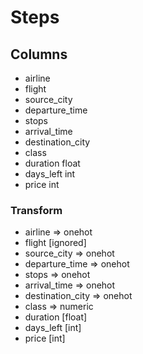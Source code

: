 # Steps

## Columns

- airline
- flight
- source_city
- departure_time
- stops
- arrival_time
- destination_city
- class
- duration float
- days_left int
- price int

### Transform

- airline => onehot
- flight [ignored]
- source_city => onehot
- departure_time => onehot
- stops => onehot
- arrival_time => onehot
- destination_city => onehot
- class => numeric
- duration [float]
- days_left [int]
- price [int]
